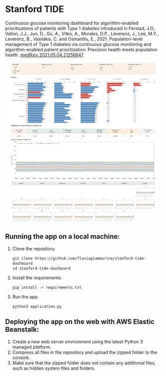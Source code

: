 # Stanford TIDE

Continuous glucose monitoring dashboard for algorithm-enabled prioritizations of patients with Type 1 diabetes 
introduced in Ferstad, J.O., Vallon, J.J., Jun, D., Gu, A., Vitko, A., Morales, D.P., Leverenz, J., Lee, M.Y., 
Leverenz, B., Vasilakis, C. and Osmanlliu, E., 2021. Population-level management of Type 1 diabetes via 
continuous glucose monitoring and algorithm-enabled patient prioritization: Precision health meets
population health. [medRxiv 2021.05.04.21256647](https://doi.org/10.1101/2021.05.04.21256647).

![screenshot](screenshot.png)

## Running the app on a local machine:

1. Clone the repository.

    ```
    git clone https://github.com/flaviagiammarino/stanford-tide-dashboard
    cd stanford-tide-dashboard
    ```

2. Install the requirements.

    ```
    pip install -r requirements.txt
    ```

3. Run the app.

    ```
    python3 application.py
    ```

## Deploying the app on the web with AWS Elastic Beanstalk:

1. Create a new web server environment using the latest Python 3 managed platform.
2. Compress all files in the repository and upload the zipped folder to the console. 
3. Make sure that the zipped folder does not contain any additional files, such as hidden system files and folders. 
